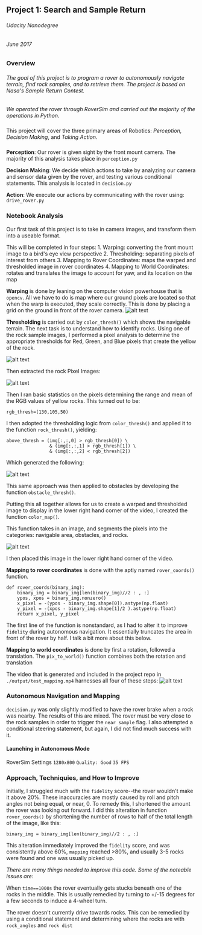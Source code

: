 ## Project 1: Search and Sample Return
###### Udacity Nanodegree
###### June 2017

[//]: # (Image References)

[image1]: ./misc/rockPixels.jpg
[image2]: ./misc/Rock_color_analysis.jpg
[image3]: ./misc/rock_thresh.jpg
[image4]: ./misc/color_map.jpg
[image5]: ./misc/example_grid1.jpg
[image6]: ./misc/video_screenshot.jpg

###
###
###



### Overview



###### The goal of this project is to program a rover to autonomously navigate terrain, find rock samples, and to retrieve them. The project is based on Nasa's Sample Return Contest.
###
*We operated the rover through RoverSim and carried out the majority of the operations in Python.*

###
This project will cover the three primary areas of Robotics: *Perception, Decision Making*, and *Taking Action*.
###


**Perception**: Our rover is given sight by the front mount camera. The majority of this analysis takes place in `perception.py`

**Decision Making**: We decide which actions to take by analyzing our camera and sensor data given by the rover, and testing various conditional statements. This analysis is located in `decision.py`

**Action**: We execute our actions by communicating with the rover using: `drive_rover.py`

### Notebook Analysis

Our first task of this project is to take in camera images, and transform them into a useable format. 

This will be completed in four steps:
    1. Warping: converting the front mount image to a bird's eye view perspective
    2. Thresholding: separating pixels of interest from others
    3. Mapping to Rover Coordinates: maps the warped and thresholded image in rover coordinates
    4. Mapping to World Coordinates: rotates and translates the image to account for yaw, and its location on the map

**Warping** is done by leaning on the computer vision powerhouse that is `opencv`.  All we have to do is map where our ground pixels are located so that when the warp is executed, they scale correctly. This is done by placing a grid on the ground in front of the rover camera. 
![alt text][image5]

**Thresholding** is carried out by `color_thresh()` which shows the navigable terrain. The next task is to understand how to identify rocks. Using one of the rock sample images, I performed a pixel analysis to determine the appropriate thresholds for Red, Green, and Blue pixels that create the yellow of the rock. 

![alt text][image2]

Then extracted the rock Pixel Images:

![alt text][image1]

Then I ran basic statistics on the pixels determining the range and mean of the RGB values of yellow rocks. This turned out to be:

`rgb_thresh=(130,105,50)`

I then adopted the thresholding logic from `color_thresh()` and applied it to the function `rock_thresh()`, yielding:


```
above_thresh = (img[:,:,0] > rgb_thresh[0]) \
                & (img[:,:,1] > rgb_thresh[1]) \
                & (img[:,:,2] < rgb_thresh[2])
```

Which generated the following:

![alt text][image3]


This same approach was then applied to obstacles by developing the function `obstacle_thresh()`. 

Putting this all together allows for us to create a warped and thresholded image to display in the lower right hand corner of the video, I created the function `color_map()`.

This function takes in an image, and segments the pixels into the categories: navigable area, obstacles, and rocks.

![alt text][image4]

I then placed this image in the lower right hand corner of the video.



**Mapping to rover coordinates** is done with the aptly named `rover_coords()` function.

```
def rover_coords(binary_img):
    binary_img = binary_img[len(binary_img)//2 : , :]
    ypos, xpos = binary_img.nonzero()
    x_pixel = -(ypos - binary_img.shape[0]).astype(np.float)
    y_pixel = -(xpos - binary_img.shape[1]/2 ).astype(np.float)
    return x_pixel, y_pixel
```

The first line of the function is nonstandard, as I had to alter it to improve `fidelity` during autonomous navigation. It essentially truncates the area in front of the rover by half. I talk a bit more about this below.

**Mapping to world coordinates** is done by first a rotation, followed a translation. The `pix_to_world()` function combines both the rotation and translation

The video that is generated and included in the project repo in `./output/test_mapping.mp4` harnesses all four of these steps:
![alt text][image6]





### Autonomous Navigation and Mapping



`decision.py` was only slightly modified to have the rover brake when a rock was nearby. The results of this are mixed. The rover must be very close to the rock samples in order to trigger the `near sample` flag.
I also attempted a conditional steering statement, but again, I did not find much success with it.



#### Launching in Autonomous Mode







 RoverSim Settings 
`1280x800`
`Quality: Good`
`35 FPS`

### Approach, Techniquies, and How to Improve

Initially, I struggled much with the `fidelity` score--the rover wouldn't make it above 20%.  These inaccuracies are mostly caused by roll and pitch angles not being equal, or near, 0.  To remedy this, I shortened the amount the rover was looking out forward. I did this alteration in function `rover_coords()` by shortening the number of rows to half of the total length of the image, like this: 
```
binary_img = binary_img[len(binary_img)//2 : , :] 
```
This alteration immediately improved the `fidelity` score, and was consistently above 60%, `mapping` reached >80%, and usually 3-5 rocks were found and one was usually picked up.

*There are many things needed to improve this code. Some of the noteable issues are:* 


When `time==1000s` the rover eventually gets stucks beneath one of the rocks in the middle. This is usually remedied by turning to +/-15 degrees for a few seconds to 	induce a 4-wheel turn.

The rover doesn't currently drive towards rocks. This can be remedied by using a conditional statement and determining where the rocks are with `rock_angles` and `rock dist`






